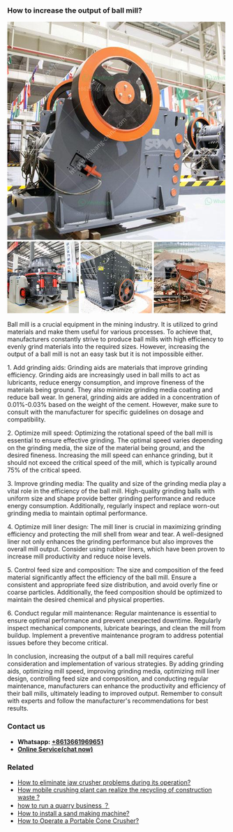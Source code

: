 <h3>How to increase the output of ball mill?</h3><img src='1701745282.jpg' alt=''><p>Ball mill is a crucial equipment in the mining industry. It is utilized to grind materials and make them useful for various processes. To achieve that, manufacturers constantly strive to produce ball mills with high efficiency to evenly grind materials into the required sizes. However, increasing the output of a ball mill is not an easy task but it is not impossible either.</p><p>1. Add grinding aids: Grinding aids are materials that improve grinding efficiency. Grinding aids are increasingly used in ball mills to act as lubricants, reduce energy consumption, and improve fineness of the materials being ground. They also minimize grinding media coating and reduce ball wear. In general, grinding aids are added in a concentration of 0.01%-0.03% based on the weight of the cement. However, make sure to consult with the manufacturer for specific guidelines on dosage and compatibility.</p><p>2. Optimize mill speed: Optimizing the rotational speed of the ball mill is essential to ensure effective grinding. The optimal speed varies depending on the grinding media, the size of the material being ground, and the desired fineness. Increasing the mill speed can enhance grinding, but it should not exceed the critical speed of the mill, which is typically around 75% of the critical speed.</p><p>3. Improve grinding media: The quality and size of the grinding media play a vital role in the efficiency of the ball mill. High-quality grinding balls with uniform size and shape provide better grinding performance and reduce energy consumption. Additionally, regularly inspect and replace worn-out grinding media to maintain optimal performance.</p><p>4. Optimize mill liner design: The mill liner is crucial in maximizing grinding efficiency and protecting the mill shell from wear and tear. A well-designed liner not only enhances the grinding performance but also improves the overall mill output. Consider using rubber liners, which have been proven to increase mill productivity and reduce noise levels.</p><p>5. Control feed size and composition: The size and composition of the feed material significantly affect the efficiency of the ball mill. Ensure a consistent and appropriate feed size distribution, and avoid overly fine or coarse particles. Additionally, the feed composition should be optimized to maintain the desired chemical and physical properties.</p><p>6. Conduct regular mill maintenance: Regular maintenance is essential to ensure optimal performance and prevent unexpected downtime. Regularly inspect mechanical components, lubricate bearings, and clean the mill from buildup. Implement a preventive maintenance program to address potential issues before they become critical.</p><p>In conclusion, increasing the output of a ball mill requires careful consideration and implementation of various strategies. By adding grinding aids, optimizing mill speed, improving grinding media, optimizing mill liner design, controlling feed size and composition, and conducting regular maintenance, manufacturers can enhance the productivity and efficiency of their ball mills, ultimately leading to improved output. Remember to consult with experts and follow the manufacturer's recommendations for best results.</p><h3>Contact us</h3><ul><li><strong>Whatsapp:&nbsp;<a href="https://wa.me/8613661969651">+8613661969651</a></strong></li><li><a href="https://swt.shibang-china.com/?git&amp;zhl&amp;How to increase the output of ball mill"><strong>Online Service(chat now)</strong></a></li></ul><h3>Related</h3><ul><li><a href='How to eliminate jaw crusher problems during its operation.md'>How to eliminate jaw crusher problems during its operation?</a></li><li><a href='How mobile crushing plant can realize the recycling of construction waste .md'>How mobile crushing plant can realize the recycling of construction waste ?</a></li><li><a href='how to run a quarry business ？.md'>how to run a quarry business ？</a></li><li><a href='How to install a sand making machine.md'>How to install a sand making machine?</a></li><li><a href='How to Operate a Portable Cone Crusher.md'>How to Operate a Portable Cone Crusher?</a></li></ul>